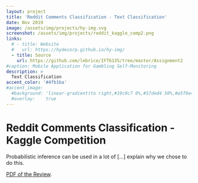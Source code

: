 ```yaml
---
layout: project
title: 'Reddit Comments Classification - Text Classification'
date: Nov 2019
image: /assets/img/projects/hy-img.svg
screenshot: /assets/img/projects/reddit_kaggle_comp2.png
links:
  # - title: Website
  #   url: https://hydecorp.github.io/hy-img/
  - title: Source
    url: https://github.com/lebrice/IFT6135/tree/master/Assignment2
#caption: Mobile Application for Gambling Self-Monitoring
description: >
  Text Classification
accent_color: '#4fb1ba'
#accent_image:
  #background: 'linear-gradient(to right,#19c9c7 0%,#57ded4 50%,#a5f9e4 100%)'
  #overlay:    true
---
```


# Reddit Comments Classification - Kaggle Competition

Probabilistic inference can be used in a lot of [...] explain why we chose to do this.

<html>
<head>
  <meta charset="UTF-8">
  <title>PDF.js Example</title>
  <script src="/assets/js/pdfjs/build/pdf.js"></script>
  <script src="/assets/js/pdfjs/build/kaggle/simple.js"></script>
</head>
<body>
  <a target="_blank" href="/assets/js/pdfjs/web/viewer.html?file=/assets/js/pdfjs/build/kaggle/Kaggle_reddit_classification.pdf">
    <canvas id="pdf"></canvas>
  </a>
</body>
</html>

[PDF of the Review](/assets/js/pdfjs/web/viewer.html?file=/assets/js/pdfjs/build/kaggle/Kaggle_reddit_classification.pdf). 